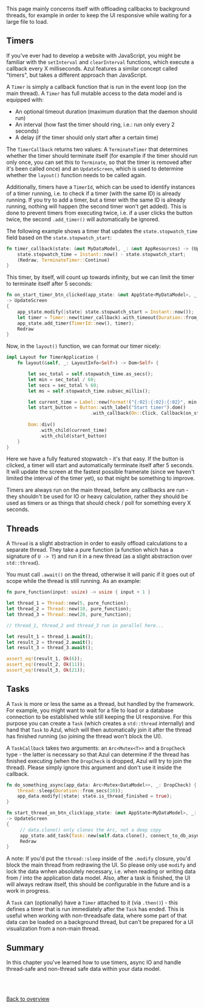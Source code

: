 This page mainly concerns itself with offloading callbacks to background threads,
for example in order to keep the UI responsive while waiting for a large file to load.

## Timers

If you've ever had to develop a website with JavaScript, you might be familiar 
with the `setInterval` and `clearInterval` functions, which execute a callback 
every X milliseconds. Azul features a similar concept called "timers",
but takes a different approach than JavaScript.

A `Timer` is simply a callback function that is run in the event loop (on the main thread). 
A `Timer` has full mutable access to the data model and is equipped with:

- An optional timeout duration (maximum duration that the daemon should run)
- An interval (how fast the timer should ring, i.e.: run only every 2 seconds)
- A delay (if the timer should only start after a certain time)

The `TimerCallback` returns two values: A `TerminateTimer` that determines
whether the timer should terminate itself (for example if the timer should
run only once, you can set this to `Terminate`, so that the timer is removed
after it's been called once) and an `UpdateScreen`, which is used to determine
whether the `layout()` function needs to be called again.

Additionally, timers have a `TimerId`, which can be used to identify instances 
of a timer running, i.e. to check if a timer (with the same ID) is already running.
If you try to add a timer, but a timer with the same ID is already running, nothing
will happen (the second timer won't get added). This is done to prevent timers
from executing twice, i.e. if a user clicks the button twice, the second
`.add_timer()` will automatically be ignored.

The following example shows a timer that updates the `state.stopwatch_time` field
based on the `state.stopwatch_start`:

```rust
fn timer_callback(state: &mut MyDataModel, _: &mut AppResources) -> (UpdateScreen, TerminateTimer) {
    state.stopwatch_time = Instant::now() - state.stopwatch_start;
    (Redraw, TerminateTimer::Continue)
}
```

This timer, by itself, will count up towards infinity, but we can limit the timer to 
terminate itself after 5 seconds:

```rust
fn on_start_timer_btn_clicked(app_state: &mut AppState<MyDataModel>, _: &mut CallbackInfo<MyDataModel>) 
-> UpdateScreen 
{
    app_state.modify(|state| state.stopwatch_start = Instant::now());
    let timer = Timer::new(timer_callback).with_timeout(Duration::from_secs(5));
    app_state.add_timer(TimerId::new(), timer);
    Redraw
}
```

Now, in the `layout()` function, we can format our timer nicely:

```rust
impl Layout for TimerApplication {
    fn layout(&self, _: LayoutInfo<Self>) -> Dom<Self> {

        let sec_total = self.stopwatch_time.as_secs();
        let min = sec_total / 60;
        let secs = sec_total % 60;
        let ms = self.stopwatch_time.subsec_millis();

        let current_time = Label::new(format!("{:02}:{:02}:{:02}", min, sec, ms)).dom();
        let start_button = Button::with_label("Start timer").dom()
                               .with_callback(On::Click, Callback(on_start_timer_btn_clicked));
        
        Dom::div()
            .with_child(current_time)
            .with_child(start_button)
    }
}
```

Here we have a fully featured stopwatch - it's that easy. If the button is
clicked, a timer will start and automatically terminate itself after 5 seconds.
It will update the screen at the fastest possible framerate (since we haven't limited 
the interval of the timer yet), so that might be something to improve.

Timers are always run on the main thread, before any callbacks are run - they 
shouldn't be used for IO or heavy calculation, rather they should be used as timers
or as things that should check / poll for something every X seconds.

## Threads

A `Thread` is a slight abstraction in order to easily offload calculations to a
separate thread. They take a pure function (a function which has a signature of `U -> T`)
and run it in a new thread (as a slight abstraction over `std::thread`).

You must call `.await()` on the thread, otherwise it will panic if it goes out of scope
while the thread is still running. As an example:

```rust
fn pure_function(input: usize) -> usize { input + 1 }

let thread_1 = Thread::new(5, pure_function);
let thread_2 = Thread::new(10, pure_function);
let thread_3 = Thread::new(20, pure_function);

// thread_1, thread_2 and thread_3 run in parallel here...

let result_1 = thread_1.await();
let result_2 = thread_2.await();
let result_3 = thread_3.await();

assert_eq!(result_1, Ok(6));
assert_eq!(result_2, Ok(11));
assert_eq!(result_3, Ok(21));
```

## Tasks

A `Task` is more or less the same as a thread, but handled by the framework.
For example, you might want to wait for a file to load or a database connection
to be established while still keeping the UI responsive. For this purpose you
can create a `Task` (which creates a `std::thread` internally) and hand that 
`Task` to Azul, which will then automatically join it after the thread has
finished running (so joining the thread won't block the UI).

A `TaskCallback` takes two arguments: an `Arc<Mutex<T>>` and a `DropCheck` type - the latter
is necessary so that Azul can determine if the thread has finished executing (when the
`DropCheck` is dropped, Azul will try to join the thread). Please simply ignore this argument
and don't use it inside the callback.

```rust
fn do_something_async(app_data: Arc<Mutex<DataModel>>, _: DropCheck) {
    thread::sleep(Duration::from_secs(10));
    app_data.modify(|state| state.is_thread_finished = true);
}

fn start_thread_on_btn_click(app_state: &mut AppState<MyDataModel>, _: &mut CallbackInfo<MyDataModel>) 
-> UpdateScreen 
{
     // data.clone() only clones the Arc, not a deep copy
     app_state.add_task(Task::new(self.data.clone(), connect_to_db_async));
     Redraw
}
```

A note: If you'd put the `thread::sleep` inside of the `.modify` closure, you'd block the main
thread from redrawing the UI. So please only use `modify` and lock the data wnhen absolutely
necessary, i.e. when reading or writing data from / into the application data model. Also, after a
task is finished, the UI will always redraw itself, this should be configurable in the future
and is a work in progress.

A `Task` can (optionally) have a `Timer` attached to it (via `.then()`) - this defines a timer
that is run immediately after the `Task` has ended. This is useful when working with non-threadsafe
data, where some part of that data can be loaded on a background thread, but can't 
be prepared for a UI visualization from a non-main thread.

## Summary

In this chapter you've learned how to use timers, async IO and handle thread-safe and non-thread safe data
within your data model.

<br/>
<br/>

<a href="$$ROOT_RELATIVE$$/guide">Back to overview</a>
